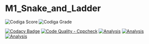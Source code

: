 # M1_Snake_and_Ladder

![Codiga Score](https://api.codiga.io/project/32284/score/svg)
![Codiga Grade](https://api.codiga.io/project/32284/status/svg)

[![Codacy Badge](https://app.codacy.com/project/badge/Grade/bfdc68e956ee4a1295c7bc977bcf7d6f)](https://www.codacy.com/gh/DeviTanuja/M1_Snake_and_Ladder/dashboard?utm_source=github.com&amp;utm_medium=referral&amp;utm_content=DeviTanuja/M1_Snake_and_Ladder&amp;utm_campaign=Badge_Grade)
[![Code Quality - Cppcheck](https://github.com/DeviTanuja/M1_Snake_and_Ladder/actions/workflows/c-cpp.yml/badge.svg)](https://github.com/DeviTanuja/M1_Snake_and_Ladder/actions/workflows/c-cpp.yml)
[![Analysis](https://github.com/DeviTanuja/M1_Snake_and_Ladder/actions/workflows/Analysis.yml/badge.svg)](https://github.com/DeviTanuja/M1_Snake_and_Ladder/actions/workflows/Analysis.yml)
[![Analysis](https://github.com/DeviTanuja/M1_Snake_and_Ladder/actions/workflows/Analysis.yml/badge.svg)](https://github.com/DeviTanuja/M1_Snake_and_Ladder/actions/workflows/Analysis.yml)
[![Analysis](https://github.com/DeviTanuja/M1_Snake_and_Ladder/actions/workflows/Analysis.yml/badge.svg)](https://github.com/DeviTanuja/M1_Snake_and_Ladder/actions/workflows/Analysis.yml)
